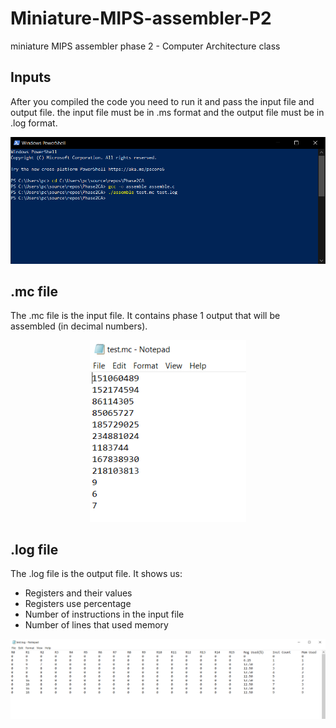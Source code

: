 # Miniature-MIPS-assembler-P2
 miniature MIPS assembler phase 2  - Computer Architecture class

## Inputs
After you compiled the code you need to run it and pass the input file and output file. the input file must be in .ms format and the output file must be in .log format.

<p align="center">
    <img src=".\screenshot\1 terminal input.PNG" width="800" >
</p>

## .mc file 
The .mc file is the input file. It contains phase 1 output that will be assembled (in decimal numbers).

<p align="center">
    <img src=".\screenshot\2 input.PNG" width="250" >
</p>

## .log file
The .log file is the output file. It shows us:
* Registers and their values
* Registers use percentage
* Number of instructions in the input file
* Number of lines that used memory

<p align="center">
    <img src=".\screenshot\3 output.PNG" width="1000" >
</p>
